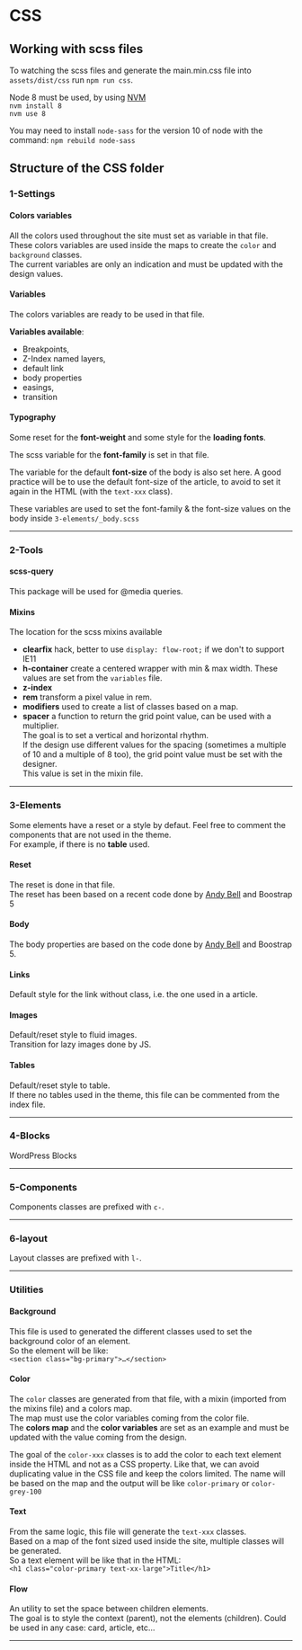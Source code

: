 # CSS

## Working with scss files

To watching the scss files and generate the main.min.css file into `assets/dist/css` run `npm run css`.

Node 8 must be used, by using [NVM](https://github.com/nvm-sh/nvm/blob/master/README.md)  
`nvm install 8`  
`nvm use 8`

You may need to install `node-sass` for the version 10 of node with the command:
`npm rebuild node-sass`

## Structure of the CSS folder

### 1-Settings

#### Colors variables

All the colors used throughout the site must set as variable in that file.  
These colors variables are used inside the maps to create the `color` and `background` classes.  
The current variables are only an indication and must be updated with the design values.

#### Variables

The colors variables are ready to be used in that file.

**Variables available**:

- Breakpoints,
- Z-Index named layers,
- default link
- body properties
- easings,
- transition

#### Typography

Some reset for the **font-weight** and some style for the **loading fonts**.

The scss variable for the **font-family** is set in that file.

The variable for the default **font-size** of the body is also set here.
A good practice will be to use the default font-size of the article, to avoid to set it again in the HTML (with the `text-xxx` class).

These variables are used to set the font-family & the font-size values on the body inside `3-elements/_body.scss`

---

### 2-Tools

#### scss-query

This package will be used for @media queries.

#### Mixins

The location for the scss mixins available

- **clearfix** hack, better to use `display: flow-root;` if we don't to support IE11
- **h-container** create a centered wrapper with min & max width.
  These values are set from the `variables` file.
- **z-index**
- **rem** transform a pixel value in rem.
- **modifiers** used to create a list of classes based on a map.
- **spacer** a function to return the grid point value, can be used with a multiplier.  
The goal is to set a vertical and horizontal rhythm.  
If the design use different values for the spacing (sometimes a multiple of 10 and a multiple of 8 too), the grid point value must be set with the designer.  
This value is set in the mixin file.

---

### 3-Elements

Some elements have a reset or a style by defaut. Feel free to comment the components that are not used in the theme.  
For example, if there is no **table** used.

#### Reset

The reset is done in that file.  
The reset has been based on a recent code done by [Andy Bell](https://dev.to/hankchizljaw/a-modern-css-reset-6p3) and Boostrap 5

#### Body

The body properties are based on the code done by [Andy Bell](https://dev.to/hankchizljaw/a-modern-css-reset-6p3) and Boostrap 5.

#### Links

Default style for the link without class, i.e. the one used in a article.

#### Images

Default/reset style to fluid images.  
Transition for lazy images done by JS.

#### Tables

Default/reset style to table.  
If there no tables used in the theme, this file can be commented from the index file.


---

### 4-Blocks

WordPress Blocks

---

### 5-Components

Components classes are prefixed with `c-`.

---

### 6-layout

Layout classes are prefixed with `l-`.

---

### Utilities

#### Background

This file is used to generated the different classes used to set the background color of an element.  
So the element will be like:  
`<section class="bg-primary">…</section>`

#### Color

The `color` classes are generated from that file, with a mixin (imported from the mixins file) and a colors map.  
The map must use the color variables coming from the color file.  
The **colors map** and the **color variables** are set as an example and must be updated with the value coming from the design.

The goal of the `color-xxx` classes is to add the color to each text element inside the HTML and not as a CSS property. Like that, we can avoid duplicating value in the CSS file and keep the colors limited.
The name will be based on the map and the output will be like `color-primary` or `color-grey-100`

#### Text

From the same logic, this file will generate the `text-xxx` classes.  
Based on a map of the font sized used inside the site, multiple classes will be generated.  
So a text element will be like that in the HTML:  
`<h1 class="color-primary text-xx-large">Title</h1>`

#### Flow

An utility to set the space between children elements.  
The goal is to style the context (parent), not the elements (children).
Could be used in any case: card, article, etc…

---
